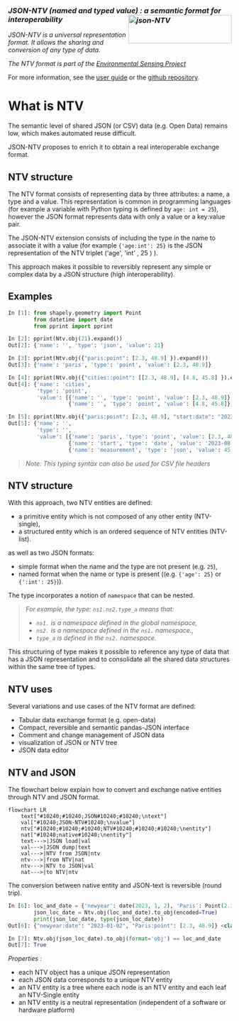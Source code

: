 ### ***JSON-NTV (named and typed value)  <img src="https://loco-philippe.github.io/ES/json-ntv.PNG" alt="json-NTV" style="float:right;width:233px;height:64px;"> : a semantic format for interoperability***
*JSON-NTV is a universal representation format. It allows the sharing and conversion of any type of data.*     
    
*The NTV format is part of the [Environmental Sensing Project](https://github.com/loco-philippe/Environmental-Sensing#readme)*

For more information, see the [user guide](https://loco-philippe.github.io/NTV/documentation/user_guide.html) or the [github repository](https://github.com/loco-philippe/NTV).

# What is NTV
    
The semantic level of shared JSON (or CSV) data (e.g. Open Data) remains low, which makes automated reuse difficult.

JSON-NTV proposes to enrich it to obtain a real interoperable exchange format.    
  
## NTV structure

The NTV format consists of representing data by three attributes: a name, a type and a value. This representation is common in programming languages (for example a variable with Python typing is defined by `age: int = 25`), however the JSON format represents data with only a value or a key:value pair.
    
The JSON-NTV extension consists of including the type in the name to associate it with a value (for example `{'age:int': 25}` is the JSON representation of the NTV triplet ('age', 'int' , 25 ) ).
   
This approach makes it possible to reversibly represent any simple or complex data by a JSON structure (high interoperability).

## Examples
```python
In [1]: from shapely.geometry import Point
        from datetime import date
        from pprint import pprint

In [2]: pprint(Ntv.obj(21).expand())
Out[2]: {'name': '', 'type': 'json', 'value': 21}

In [3]: pprint(Ntv.obj({"paris:point": [2.3, 48.9] }).expand())
Out[3]: {'name': 'paris', 'type': 'point', 'value': [2.3, 48.9]}

In [4]: pprint(Ntv.obj({"cities::point": [[2.3, 48.9], [4.8, 45.8] }).expand())
Out[4]: {'name': 'cities',
         'type': 'point',
         'value': [{'name': '', 'type': 'point', 'value': [2.3, 48.9]},
                   {'name': '', 'type': 'point', 'value': [4.8, 45.8]}]}

In [5]: pprint(Ntv.obj({"paris:point": [2.3, 48.9], "start:date": "2023-08-03", "measurement": 45.8}).expand())
Out[5]: {'name': '',
         'type': '',
         'value': [{'name': 'paris', 'type': 'point', 'value': [2.3, 48.9]},
                   {'name': 'start', 'type': 'date', 'value': '2023-08-03'},
                   {'name': 'measurement', 'type': 'json', 'value': 45.8}]}
```

> *Note: This typing syntax can also be used for CSV file headers*

## NTV structure

With this approach, two NTV entities are defined:
- a primitive entity which is not composed of any other entity (NTV-single),
- a structured entity which is an ordered sequence of NTV entities (NTV-list).
      
as well as two JSON formats:
- simple format when the name and the type are not present (e.g. `25`),
- named format when the name or type is present ((e.g. `{'age': 25}` or `{':int': 25}`)).

The type incorporates a notion of `namespace` that can be nested.
> *For example, the type: `ns1.ns2.type_a` means that:*
> - *`ns1.` is a namespace defined in the global namespace,*
> - *`ns2.` is a namespace defined in the `ns1.` namespace.,*
> - *`type_a` is defined in the `ns2.` namespace.*    
    
This structuring of type makes it possible to reference any type of data that has a JSON representation and to consolidate all the shared data structures within the same tree of types.

## NTV uses

Several variations and use cases of the NTV format are defined:
- Tabular data exchange format (e.g. open-data)
- Compact, reversible and semantic pandas-JSON interface
- Comment and change management of JSON data
- visualization of JSON or NTV tree
- JSON data editor

## NTV and JSON

The flowchart below explain how to convert and exchange native entities through NTV and JSON format.

```mermaid
flowchart LR
    text["#10240;#10240;JSON#10240;#10240;\ntext"]
    val["#10240;JSON-NTV#10240;\nvalue"]
    ntv["#10240;#10240;#10240;NTV#10240;#10240;#10240;\nentity"]
    nat["#10240;native#10240;\nentity"]
    text--->|JSON load|val
    val--->|JSON dump|text
    val--->|NTV from JSON|ntv
    ntv--->|from NTV|nat
    ntv--->|NTV to JSON|val
    nat--->|to NTV|ntv
```
The conversion between native entity and JSON-text is reversible (round trip).
```python
In [6]: loc_and_date = {'newyear': date(2023, 1, 2), 'Paris': Point(2.3, 48.9)}
        json_loc_date = Ntv.obj(loc_and_date).to_obj(encoded=True)
        print(json_loc_date, type(json_loc_date))
Out[6]: {"newyear:date": "2023-01-02", "Paris:point": [2.3, 48.9]} <class 'str'>

In [7]: Ntv.obj(json_loc_date).to_obj(format='obj') == loc_and_date
Out[7]: True
```
*Properties :*
- each NTV object has a unique JSON representation
- each JSON data corresponds to a unique NTV entity
- an NTV entity is a tree where each node is an NTV entity and each leaf an NTV-Single entity
- an NTV entity is a neutral representation (independent of a software or hardware platform)
